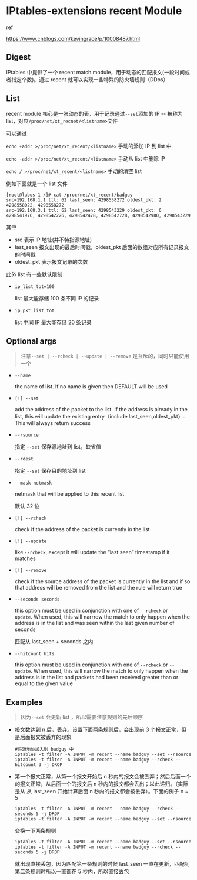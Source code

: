 # IPtables-extensions recent Module

ref

https://www.cnblogs.com/kevingrace/p/10008487.html

## Digest

IPtables 中提供了一个 recent match module，用于动态的匹配报文(一段时间或者指定个数)。通过 recent 就可以实现一些特殊的防火墙规则（DDos）

## List

recent module 核心是一张动态的表，用于记录通过`--set`添加的 IP -- 被称为 list，对应`/proc/net/xt_recnet/<listname>`文件

可以通过

`echo +addr >/proc/net/xt_recent/<listname>` 手动的添加 IP 到 list 中

`echo -addr >/proc/net/xt_recent/<listname>` 手动从 list 中删除 IP

`echo / >/proc/net/xt_recent/<listname>` 手动的清空 list

例如下面就是一个 list 文件

```
[root@labos-1 /]# cat /proc/net/xt_recent/badguy 
src=192.168.1.1 ttl: 62 last_seen: 4298558272 oldest_pkt: 2 4298558022, 4298558272
src=192.168.3.1 ttl: 62 last_seen: 4298543229 oldest_pkt: 6 4298541976, 4298542226, 4298542478, 4298542728, 4298542980, 4298543229
```

其中 

- src 表示 IP 地址(并不特指源地址)
- last_seen 报文出现的最后时间戳，oldest_pkt 后面的数组对应所有记录报文的时间戳
- oldest_pkt 表示报文记录的次数

此外 list 有一些默认限制

- `ip_list_tot=100`

  list 最大能存储 100 条不同 IP 的记录

- `ip_pkt_list_tot`

  list 中同 IP 最大能存储 20 条记录

## Optional args

> 注意`--set | --rcheck | --update | --remove` 是互斥的，同时只能使用一个
>
> 

- `--name`

  the name of list. If no name is given then DEFAULT will be used

- `[!] --set`

  add the address of the packet to the list. If the  address is already in the list, this will update the existing entry（include last_seen,oldest_pkt）. This will always return success

- `--rsource`

  指定 `--set` 保存源地址到 list，缺省值

- `--rdest`

  指定 `--set` 保存目的地址到 list

- `--mask netmask`

  netmask that will be applied to this  recent list

  默认 32 位

- `[!] --rcheck`

  check if the address of the packet is currently in the list

- `[!] --update`

  like `--rcheck`, except it will update the “last seen” timestamp if it matches

- `[!] --remove`

  check if the source address of the packet is currently in the list and if so that address will be removed from the list and the rule will return true

- `--seconds seconds`

  this option must be used in conjunction with one of `--rcheck` or `--update`. When used, this will narrrow the match to only happen when the address is in the list and was seen within the last given number of seconds

  匹配从 last_seen + seconds 之内

- `--hitcount hits`

  this option must be used in conjunction with one of `--rcheck` or `--update`. When used, this will narrow the match to only happen when the address is in the list and packets had been received greater than or equal to the given value

## Examples

> 因为`--set` 会更新 list ，所以需要注意规则的先后顺序

- 报文数达到 n 后，丢弃。设置下面两条规则后，会出现前 3 个报文正常，但是后面报文被丢弃的现象

  ```
  #将源地址加入到 badguy 中
  iptables -t filter -A INPUT -m recent --name badguy --set --rsource
  iptables -t filter -A INPUT -m recent --name badguy --rcheck --hitcount 3 -j DROP
  ```

- 第一个报文正常，从第一个报文开始后 n 秒内的报文会被丢弃；然后后面一个的报文正常，从后面一个的报文后 n 秒内的报文都会丢出；以此递归。（实际是从 从 last_seen 开始计算后面 n 秒内的报文都会被丢弃）。下面的例子 n = 5

  ```
  iptables -t filter -A INPUT -m recent --name badguy --rcheck --seconds 5 -j DROP
  iptables -t filter -A INPUT -m recent --name badguy --set --rsource
  ```

  交换一下两条规则

  ```
  iptables -t filter -A INPUT -m recent --name badguy --set --rsource
  iptables -t filter -A INPUT -m recent --name badguy --rcheck --seconds 5 -j DROP
  ```

  就出现直接丢包，因为匹配第一条规则的时候 last_seen 一直在更新，匹配到第二条规则时所以一直都在 5 秒内，所以直接丢包